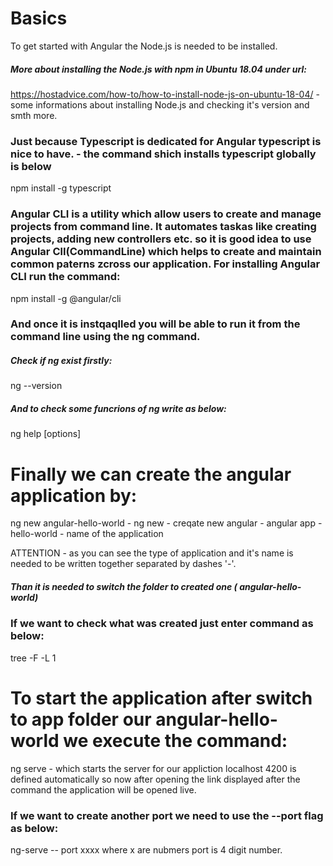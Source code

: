 # Basics

To get started with Angular the Node.js is needed to be installed.

##### More about installing the Node.js with npm in Ubuntu 18.04 under url:

https://hostadvice.com/how-to/how-to-install-node-js-on-ubuntu-18-04/ - some informations about installing Node.js and checking it's version and smth more.

### Just because Typescript is dedicated for Angular typescript is nice to have. - the command shich installs typescript globally is below

npm install -g typescript

### Angular CLI is a utility which allow users to create and manage projects from command line. It automates taskas like creating projects, adding new controllers etc. so it is good idea to use Angular ClI(CommandLine) which helps to create and maintain common paterns zcross our application. For installing Angular CLI run the command:

npm install -g @angular/cli

### And once it is instqaqlled you will be able to run it from the command line using the ng command.

##### Check if ng exist firstly:

ng --version

##### And to check some funcrions of ng write as below:

ng help [options]

# Finally we can create the angular application by:

ng new angular-hello-world - ng new - creqate new
angular - angular app
-hello-world - name of the application

ATTENTION - as you can see the type of application and it's name is needed to be written together separated by dashes '-'.

##### Than it is needed to switch the folder to created one ( angular-hello- world)

### If we want to check what was created just enter command as below:

tree -F -L 1

# To start the application after switch to app folder our angular-hello-world we execute the command:

ng serve - which starts the server for our appliction localhost 4200 is defined automatically so now after opening the link displayed after the command the application will be opened live.

### If we want to create another port we need to use the --port flag as below:

ng-serve -- port xxxx where x are nubmers port is 4 digit number.
